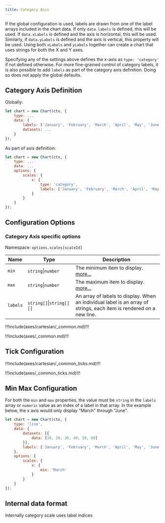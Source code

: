 ```yaml
---
title: Category Axis
---
```

If the global configuration is used, labels are drawn from one of the label arrays included in the chart data. If only `data.labels` is defined, this will be used. If `data.xLabels` is defined and the axis is horizontal, this will be used. Similarly, if `data.yLabels` is defined and the axis is vertical, this property will be used. Using both `xLabels` and `yLabels` together can create a chart that uses strings for both the X and Y axes.

Specifying any of the settings above defines the x-axis as `type: 'category'` if not defined otherwise. For more fine-grained control of category labels, it is also possible to add `labels` as part of the category axis definition. Doing so does not apply the global defaults.

## Category Axis Definition

Globally:

```javascript
let chart = new Chart(ctx, {
    type: ...
    data: {
        labels: ['January', 'February', 'March', 'April', 'May', 'June'],
        datasets: ...
    }
});
```

As part of axis definition:

```javascript
let chart = new Chart(ctx, {
    type: ...
    data: ...
    options: {
        scales: {
            x: {
                type: 'category',
                labels: ['January', 'February', 'March', 'April', 'May', 'June']
            }
        }
    }
});
```

## Configuration Options

### Category Axis specific options

Namespace: `options.scales[scaleId]`

| Name | Type | Description
| ---- | ---- | -----------
| `min` | `string`\|`number` | The minimum item to display. [more...](#min-max-configuration)
| `max` | `string`\|`number` | The maximum item to display. [more...](#min-max-configuration)
| `labels` | `string[]`\|`string[][]` | An array of labels to display. When an individual label is an array of strings, each item is rendered on a new line.

!!!include(axes/cartesian/_common.md)!!!

!!!include(axes/_common.md)!!!
## Tick Configuration

!!!include(axes/cartesian/_common_ticks.md)!!!

!!!include(axes/_common_ticks.md)!!!

## Min Max Configuration

For both the `min` and `max` properties, the value must be `string` in the `labels` array or `numeric` value as an index of a label in that array. In the example below, the x axis would only display "March" through "June".

```javascript
let chart = new Chart(ctx, {
    type: 'line',
    data: {
        datasets: [{
            data: [10, 20, 30, 40, 50, 60]
        }],
        labels: ['January', 'February', 'March', 'April', 'May', 'June']
    },
    options: {
        scales: {
            x: {
                min: 'March'
            }
        }
    }
});
```

## Internal data format

Internally category scale uses label indices
